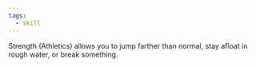 ```yaml
---
tags:
  - skill
---
```

Strength (Athletics) allows you to jump farther than normal, stay afloat in rough water, or break something.